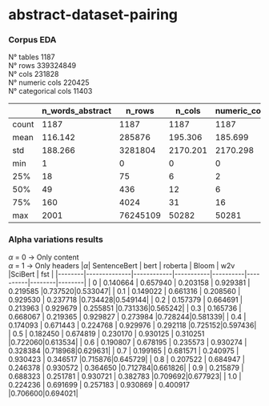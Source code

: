 # abstract-dataset-pairing


### Corpus EDA
N° tables 1187 <br />
N° rows 339324849 <br />
N° cols 231828 <br />
N° numeric cols 220425 <br />
N° categorical cols 11403 <br />

|       | n_words_abstract | n_rows   | n_cols   | numeric_cols | categorical_cols |
|-------|------------------|----------|----------|--------------|------------------|
| count | 1187             | 1187     | 1187     | 1187         | 1187             |
| mean  | 116.142          | 285876   | 195.306  | 185.699      | 9.607            |
| std   | 188.266          | 3281804  | 2170.201 | 2170.298     | 47.393           |
| min   | 1                | 0        | 0        | 0            | 0                |
| 25%   | 18               | 75       | 6        | 2            | 1                |
| 50%   | 49               | 436      | 12       | 6            | 2                |
| 75%   | 160              | 4024     | 31       | 16           | 7                |
| max   | 2001             | 76245109 | 50282    | 50281        | 1266             |

### Alpha variations results
$\alpha$ = 0 -> Only content <br />
$\alpha$ = 1 -> Only headers
|$\alpha$| SentenceBert |    bert    |  roberta  |   Bloom  |   w2v    |SciBert |   fst  |
|--------|--------------|------------|-----------|----------|----------|--------|--------|
|   0    |   0.140664   |  0.657940  | 0.203158  | 0.929381 | 0.219585 |0.737520|0.533047|
| 0.1    |   0.149022   |  0.661316  | 0.208560  | 0.929530 | 0.237718 |0.734428|0.549144|
| 0.2    |   0.157379   |  0.664691  | 0.213963  | 0.929679 | 0.255851 |0.731336|0.565242|
| 0.3    |   0.165736   |  0.668067  | 0.219365  | 0.929827 | 0.273984 |0.728244|0.581339|
| 0.4    |   0.174093   |  0.671443  | 0.224768  | 0.929976 | 0.292118 |0.725152|0.597436|
| 0.5    |   0.182450   |  0.674819  | 0.230170  | 0.930125 | 0.310251 |0.722060|0.613534|
| 0.6    |   0.190807   |  0.678195  | 0.235573  | 0.930274 | 0.328384 |0.718968|0.629631|
| 0.7    |   0.199165   |  0.681571  | 0.240975  | 0.930423 | 0.346517 |0.715876|0.645729|
| 0.8    |   0.207522   |  0.684947  | 0.246378  | 0.930572 | 0.364650 |0.712784|0.661826|
| 0.9    |   0.215879   |  0.688323  | 0.251781  | 0.930721 | 0.382783 |0.709692|0.677923|
| 1.0    |   0.224236   |  0.691699  | 0.257183  | 0.930869 | 0.400917 |0.706600|0.694021|